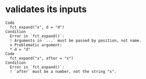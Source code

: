 # validates its inputs

    Code
      fct_expand("x", d = "d")
    Condition
      Error in `fct_expand()`:
      ! Arguments in `...` must be passed by position, not name.
      x Problematic argument:
      * d = "d"
    Code
      fct_expand("x", after = "x")
    Condition
      Error in `fct_expand()`:
      ! `after` must be a number, not the string "x".

